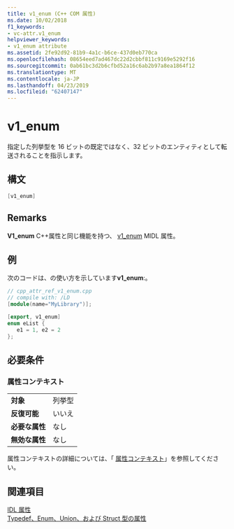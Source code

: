 ```yaml
---
title: v1_enum (C++ COM 属性)
ms.date: 10/02/2018
f1_keywords:
- vc-attr.v1_enum
helpviewer_keywords:
- v1_enum attribute
ms.assetid: 2fe92d92-81b9-4a1c-b6ce-437d0eb770ca
ms.openlocfilehash: 08654eed7ad467dc22d2cbbf811c9169e5292f16
ms.sourcegitcommit: 0ab61bc3d2b6cfbd52a16c6ab2b97a8ea1864f12
ms.translationtype: MT
ms.contentlocale: ja-JP
ms.lasthandoff: 04/23/2019
ms.locfileid: "62407147"
---
```

# <a name="v1enum"></a>v1_enum

指定した列挙型を 16 ビットの既定ではなく、32 ビットのエンティティとして転送されることを指示します。

## <a name="syntax"></a>構文

```cpp
[v1_enum]
```

## <a name="remarks"></a>Remarks

**V1_enum** C++属性と同じ機能を持つ、 [v1_enum](/windows/desktop/Midl/v1-enum) MIDL 属性。

## <a name="example"></a>例

次のコードは、の使い方を示しています**v1_enum**:。

```cpp
// cpp_attr_ref_v1_enum.cpp
// compile with: /LD
[module(name="MyLibrary")];

[export, v1_enum]
enum eList {
   e1 = 1, e2 = 2
};
```

## <a name="requirements"></a>必要条件

### <a name="attribute-context"></a>属性コンテキスト

|||
|-|-|
|**対象**|列挙型|
|**反復可能**|いいえ|
|**必要な属性**|なし|
|**無効な属性**|なし|

属性コンテキストの詳細については、「 [属性コンテキスト](cpp-attributes-com-net.md#contexts)」を参照してください。

## <a name="see-also"></a>関連項目

[IDL 属性](idl-attributes.md)<br/>
[Typedef、Enum、Union、および Struct 型の属性](typedef-enum-union-and-struct-attributes.md)